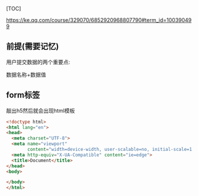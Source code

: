 [TOC]

https://ke.qq.com/course/329070/6852920968807790#term_id=100390499

## 前提(需要记忆)

用户提交数据的两个重要点: 

数据名称+数据值

## form标签

敲出h5然后就会出现html模板


```html
<!doctype html>
<html lang="en">
<head>
  <meta charset="UTF-8">
  <meta name="viewport"
        content="width=device-width, user-scalable=no, initial-scale=1.0, maximum-scale=1.0, minimum-scale=1.0">
  <meta http-equiv="X-UA-Compatible" content="ie=edge">
  <title>Document</title>
</head>
<body>

</body>
</html>
```